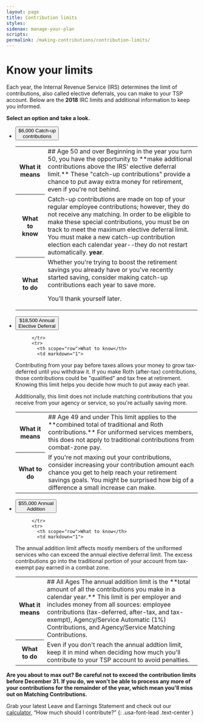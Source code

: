 ```yaml
---
layout: page
title: Contribution limits
styles:
sidenav: manage-your-plan
scripts:
permalink: /making-contributions/contribution-limits/
---
```


# Know your limits

Each year, the Internal Revenue Service (IRS) determines the limit of contributions, also called elective deferrals, you can make to your TSP account. Below are the **2018** IRC limits and additional information to keep you informed.

**Select an option and take a look.** 

<ul class="usa-accordion usa-tabs contribution-limits">
  <li>
    <button class="usa-accordion-button"
      aria-expanded="true"
      aria-controls="a1">
      <span>$6,000</span>
      Catch-up<br>contributions
    </button>
    <div id="a1" class="usa-accordion-content">
    <table class="usa-table-borderless">
        <tbody>
          <tr>
            <th scope="row">What it means</th>
            <td markdown="1">
## Age 50 and over
Beginning in the year you turn 50, you have the opportunity to **make additional contributions above the IRS' elective deferral limit.** These "catch-up contributions" provide a chance to put away extra money for retirement, even if you're not behind.
</td>
          </tr>
          <tr>
            <th scope="row">What to know</th>
            <td markdown="1">
Catch-up contributions are made on top of your regular employee contributions; however, they do not receive any matching. In order to be eligible to make these special contributions, you must be on track to meet the maximum elective deferral limit. 
              
<div class="usa-alert usa-alert-info">
<div class="usa-alert-body">
You must make a new catch-up contribution election each calendar year--they do not restart automatically. <b>year</b>.
</div>
</div>
</td>
          </tr>
          <tr>
            <th scope="row">What to do</th>
            <td markdown="1">
Whether you're trying to boost the retirement savings you already have or you've recently started saving, consider making catch-up contributions each year to save more.

You’ll thank yourself later.

</td>
          </tr>
        </tbody>
    </table>
    </div>
  </li><li>
    <button class="usa-accordion-button"
      aria-expanded="false"
      aria-controls="a2">
      <span>$18,500</span>
      Annual<br>Elective Deferral
    </button>
    <div id="a2" class="usa-accordion-content">
    <table class="usa-table-borderless">
        <tbody>
          <tr>
            <th scope="row">What it means</th>
            <td markdown="1">
## Age 49 and under
This limit applies to the **combined total of traditional and Roth contributions.** For uniformed services members, this does not apply to traditional contributions from combat-zone pay.
</td>

          </tr>
          <tr>
            <th scope="row">What to know</th>
            <td markdown="1">
Contributing from your pay before taxes allows your money to grow tax-deferred until you withdraw it. If you make Roth (after-tax) contributions, those contributions could be "qualified" and tax free at retirement. Knowing this limit helps you decide how much to put away each year.

Additionally, this limit does not include matching contributions that you receive from your agency or service, so you're actually saving more.


</td>
          </tr>
          <tr>
            <th scope="row">What to do</th>
            <td markdown="1">
If you're not maxing out your contributions, consider increasing your contribution amount each chance you get to help reach your retirement savings goals. You might be surprised how big of a difference a small increase can make.
</td>
          </tr>
        </tbody>
    </table>
    </div>
  </li><li>
    <button class="usa-accordion-button"
      aria-expanded="false"
      aria-controls="a3">
      <span>$55,000</span>
      Annual<br>Addition
    </button>
    <div id="a3" class="usa-accordion-content">
    <table class="usa-table-borderless">
        <tbody>
          <tr>
            <th scope="row">What it means</th>
            <td markdown="1">
## All Ages
The annual addition limit is the **total amount of all the contributions you make in a calendar year.** This limit is per employer and includes money from all sources: employee contributions (tax-deferred, after-tax, and tax-exempt), Agency/Service Automatic (1%) Contributions, and Agency/Service Matching Contributions. 
</td>

          </tr>
          <tr>
            <th scope="row">What to know</th>
            <td markdown="1">
The annual addition limit affects mostly members of the uniformed services who can exceed the annual elective deferral limit. The excess contributions go into the traditional portion of your account from tax-exempt pay earned in a combat zone. 

  </td>
          </tr>
          <tr>
            <th scope="row">What to do</th>
            <td markdown="1">
Even if you don't reach the annual addtion limit, keep it in mind when deciding how much you'll contribute to your TSP account to avoid penalties.
              
  </td>
          </tr>
        </tbody>
    </table>
    </div>
  </li>
</ul>

**Are you about to max out? Be careful not to exceed the contribution limits before December 31. If you do, we won't be able to process any more of your contributions for the remainder of the year, which mean you'll miss out on Matching Contributions.**

Grab your latest Leave and Earnings Statement and check
out our [calculator](#), “How much should I contribute?”
{: .usa-font-lead .text-center }
